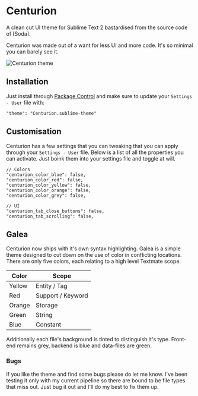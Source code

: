 Centurion
=========

A clean cut UI theme for Sublime Text 2 bastardised from the source code of [Soda].

Centurion was made out of a want for less UI and more code. It's so minimal you can barely see it.

![Centurion theme](https://raw.github.com/allanhortle/Centurion/master/res/Preview.png)


## Installation

Just install through [Package Control](https://sublime.wbond.net/) and make sure to update your `Settings - User` file with:

    "theme": "Centurion.sublime-theme"


## Customisation

Centurion has a few settings that you can tweaking that you can apply through your `Settings - User` file. Below is a list of all the properties you can activate. Just boink them into your settings file and toggle at will.

```
// Colors
"centurion_color_blue": false,
"centurion_color_red": false,
"centurion_color_yellow": false,
"centurion_color_orange": false,
"centurion_color_grey": false,

// UI
"centurion_tab_close_buttons": false,
"centurion_tab_scrolling": false,

```


## Galea
Centurion now ships with it's own syntax highlighting. Galea is a simple theme designed to cut down on the use of color in conflicting locations. There are only five colors, each relating to a high level Textmate scope.

| Color         | Scope                |
| ------------- |----------------------|
| Yellow      	| Entity / Tag         |
| Red      		| Support / Keyword    |
| Orange 		| Storage    		   |
| Green         | String               |
| Blue          | Constant             |

Additionally each file's background is tinted to distinguish it's type. Front-end remains grey, backend is blue and data-files are green.

### Bugs
If you like the theme and  find some bugs please do let me know. I've been testing it only with my current pipeline so there are bound to be file types that miss out. Just bug it out and I'll do my best to fix them up.
